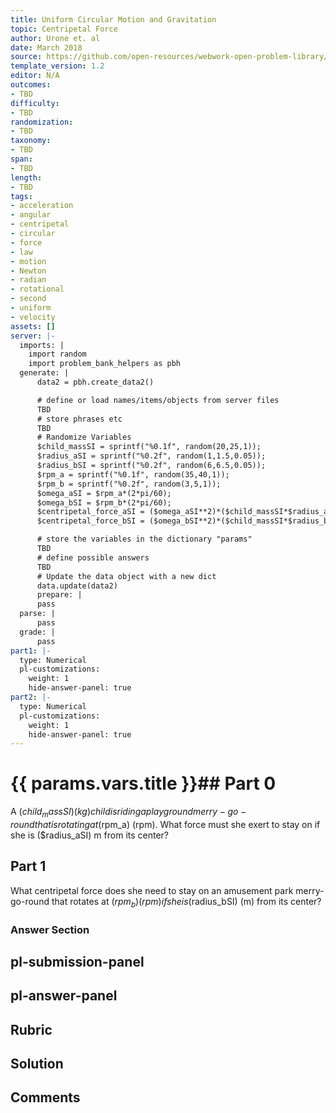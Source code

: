 ```yaml
---
title: Uniform Circular Motion and Gravitation
topic: Centripetal Force
author: Urone et. al
date: March 2018
source: https://github.com/open-resources/webwork-open-problem-library/tree/master/Contrib/BrockPhysics/College_Physics_Urone/6.Uniform_Circular_Motion_and_Gravitation/Centripetal_Force/NU_U17-06-03-001.pg
template_version: 1.2
editor: N/A
outcomes:
- TBD
difficulty:
- TBD
randomization:
- TBD
taxonomy:
- TBD
span:
- TBD
length:
- TBD
tags:
- acceleration
- angular
- centripetal
- circular
- force
- law
- motion
- Newton
- radian
- rotational
- second
- uniform
- velocity
assets: []
server: |-
  imports: |
    import random
    import problem_bank_helpers as pbh
  generate: |
      data2 = pbh.create_data2()

      # define or load names/items/objects from server files
      TBD
      # store phrases etc
      TBD
      # Randomize Variables
      $child_massSI = sprintf("%0.1f", random(20,25,1));
      $radius_aSI = sprintf("%0.2f", random(1,1.5,0.05));
      $radius_bSI = sprintf("%0.2f", random(6,6.5,0.05));
      $rpm_a = sprintf("%0.1f", random(35,40,1));
      $rpm_b = sprintf("%0.2f", random(3,5,1));
      $omega_aSI = $rpm_a*(2*pi/60);
      $omega_bSI = $rpm_b*(2*pi/60);
      $centripetal_force_aSI = ($omega_aSI**2)*($child_massSI*$radius_aSI);
      $centripetal_force_bSI = ($omega_bSI**2)*($child_massSI*$radius_bSI);

      # store the variables in the dictionary "params"
      TBD
      # define possible answers
      TBD
      # Update the data object with a new dict
      data.update(data2)
      prepare: |
      pass
  parse: |
      pass
  grade: |
      pass
part1: |-
  type: Numerical
  pl-customizations:
    weight: 1
    hide-answer-panel: true
part2: |-
  type: Numerical
  pl-customizations:
    weight: 1
    hide-answer-panel: true
---
```


# {{ params.vars.title }}## Part 0 
A ($child_massSI) (kg) child is riding a playground merry-go-round that is rotating at ($rpm_a) (rpm). What force must she exert to stay on if she is ($radius_aSI) m from its center? 
## Part 1 
What centripetal force does she need to stay on an amusement park merry-go-round that rotates at ($rpm_b) (rpm) if she is ($radius_bSI) (m) from its center? 


### Answer Section 


## pl-submission-panel 


## pl-answer-panel 


## Rubric 


## Solution 


## Comments 


